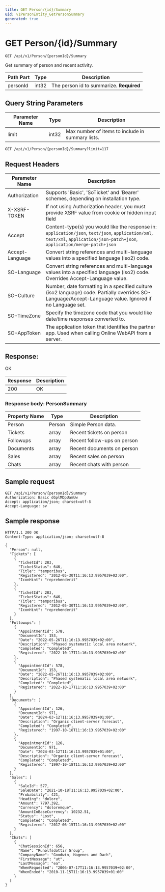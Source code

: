 ```yaml
---
title: GET Person/{id}/Summary
uid: v1PersonEntity_GetPersonSummary
generated: true
---
```


# GET Person/{id}/Summary

```http
GET /api/v1/Person/{personId}/Summary
```

Get summary of person and recent activity.






| Path Part | Type | Description |
|-----------|------|-------------|
| personId | int32 | The person id to summarize. **Required** |


## Query String Parameters

| Parameter Name | Type |  Description |
|----------------|------|--------------|
| limit | int32 |  Max number of items to include in summary lists. |

```http
GET /api/v1/Person/{personId}/Summary?limit=117
```


## Request Headers

| Parameter Name | Description |
|----------------|-------------|
| Authorization  | Supports 'Basic', 'SoTicket' and 'Bearer' schemes, depending on installation type. |
| X-XSRF-TOKEN   | If not using Authorization header, you must provide XSRF value from cookie or hidden input field |
| Accept         | Content-type(s) you would like the response in: `application/json`, `text/json`, `application/xml`, `text/xml`, `application/json-patch+json`, `application/merge-patch+json` |
| Accept-Language | Convert string references and multi-language values into a specified language (iso2) code. |
| SO-Language | Convert string references and multi-language values into a specified language (iso2) code. Overrides Accept-Language value. |
| SO-Culture | Number, date formatting in a specified culture (iso2 language) code. Partially overrides SO-Language/Accept-Language value. Ignored if no Language set. |
| SO-TimeZone | Specify the timezone code that you would like date/time responses converted to. |
| SO-AppToken | The application token that identifies the partner app. Used when calling Online WebAPI from a server. |


## Response:

OK

| Response | Description |
|----------------|-------------|
| 200 | OK |

### Response body: PersonSummary

| Property Name | Type |  Description |
|----------------|------|--------------|
| Person | Person | Simple Person data. |
| Tickets | array | Recent tickets on person |
| Followups | array | Recent follow-ups on person |
| Documents | array | Recent documents on person |
| Sales | array | Recent sales on person |
| Chats | array | Recent chats with person |

## Sample request

```http!
GET /api/v1/Person/{personId}/Summary
Authorization: Basic dGplMDpUamUw
Accept: application/json; charset=utf-8
Accept-Language: sv
```

## Sample response

```http_
HTTP/1.1 200 OK
Content-Type: application/json; charset=utf-8

{
  "Person": null,
  "Tickets": [
    {
      "TicketId": 203,
      "TicketStatus": 646,
      "Title": "temporibus",
      "Registered": "2012-05-30T11:16:13.9957039+02:00",
      "IconHint": "reprehenderit"
    },
    {
      "TicketId": 203,
      "TicketStatus": 646,
      "Title": "temporibus",
      "Registered": "2012-05-30T11:16:13.9957039+02:00",
      "IconHint": "reprehenderit"
    }
  ],
  "Followups": [
    {
      "AppointmentId": 578,
      "DocumentId": 153,
      "Date": "2022-05-26T11:16:13.9957039+02:00",
      "Description": "Phased systematic local area network",
      "Completed": "Completed",
      "Registered": "2022-10-17T11:16:13.9957039+02:00"
    },
    {
      "AppointmentId": 578,
      "DocumentId": 153,
      "Date": "2022-05-26T11:16:13.9957039+02:00",
      "Description": "Phased systematic local area network",
      "Completed": "Completed",
      "Registered": "2022-10-17T11:16:13.9957039+02:00"
    }
  ],
  "Documents": [
    {
      "AppointmentId": 126,
      "DocumentId": 971,
      "Date": "2024-03-12T11:16:13.9957039+01:00",
      "Description": "Organic client-server forecast",
      "Completed": "Completed",
      "Registered": "1997-10-18T11:16:13.9957039+02:00"
    },
    {
      "AppointmentId": 126,
      "DocumentId": 971,
      "Date": "2024-03-12T11:16:13.9957039+01:00",
      "Description": "Organic client-server forecast",
      "Completed": "Completed",
      "Registered": "1997-10-18T11:16:13.9957039+02:00"
    }
  ],
  "Sales": [
    {
      "SaleId": 577,
      "SaleDate": "2021-10-18T11:16:13.9957039+02:00",
      "Probability": 421,
      "Heading": "dolore",
      "Amount": 7797.392,
      "Currency": "doloremque",
      "AmountInBaseCurrency": 10232.51,
      "Status": "Lost",
      "Completed": "Completed",
      "Registered": "2017-06-15T11:16:13.9957039+02:00"
    }
  ],
  "Chats": [
    {
      "ChatSessionId": 656,
      "Name": "Runolfsdottir Group",
      "CompanyName": "Goodwin, Hagenes and Dach",
      "FirstMessage": "ut",
      "LastMessage": "ea",
      "WhenRequested": "2006-07-17T11:16:13.9957039+02:00",
      "WhenEnded": "2010-11-15T11:16:13.9957039+01:00"
    }
  ]
}
```